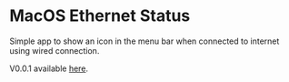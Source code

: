 #  MacOS Ethernet Status

Simple app to show an icon in the menu bar when connected to internet using wired connection.

V0.0.1 available [here](https://github.com/julianitow/ethernet-status/releases/tag/0.0.1).
